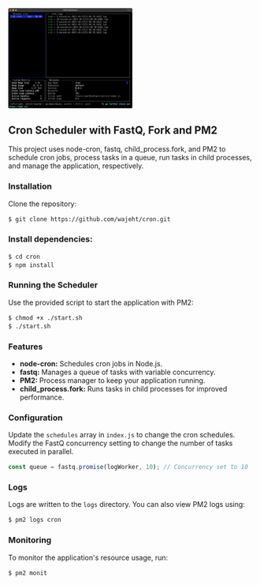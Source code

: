 <img src="https://raw.githubusercontent.com/wajeht/cron/main/.github/screenshot.png" width="50%" />

## Cron Scheduler with FastQ, Fork and PM2
This project uses node-cron, fastq, child_process.fork, and PM2 to schedule cron jobs, process tasks in a queue, run tasks in child processes, and manage the application, respectively.

### Installation
Clone the repository:
```bash
$ git clone https://github.com/wajeht/cron.git
```

### Install dependencies:
```bash
$ cd cron
$ npm install
```

### Running the Scheduler
Use the provided script to start the application with PM2:

```bash
$ chmod +x ./start.sh
$ ./start.sh
```

### Features
- **node-cron:** Schedules cron jobs in Node.js.
- **fastq:** Manages a queue of tasks with variable concurrency.
- **PM2:** Process manager to keep your application running.
- **child_process.fork:** Runs tasks in child processes for improved performance.

### Configuration
Update the `schedules` array in `index.js` to change the cron schedules.
Modify the FastQ concurrency setting to change the number of tasks executed in parallel.
```javascript
const queue = fastq.promise(logWorker, 10); // Concurrency set to 10
```

### Logs
Logs are written to the `logs` directory. You can also view PM2 logs using:

```bash
$ pm2 logs cron
```

### Monitoring
To monitor the application's resource usage, run:

```bash
$ pm2 monit
```
